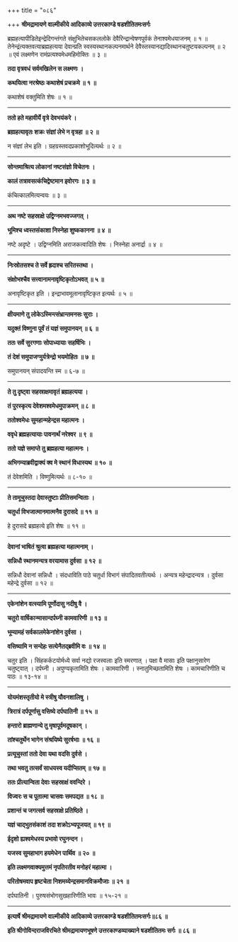 +++
title = "०८६"

+++
**श्रीमद्रामायणे वाल्मीकीये आदिकाव्ये उत्तरकाण्डे षडशीतितमःसर्गः**

ब्रह्महत्यापीडितेइन्द्रेदिगन्तंगते संक्षुभितेचसकललोके देवैरिन्द्रान्वेषणपूर्वकं तेनाश्वमेधयाजनम् ॥ १ ॥ तेनेन्द्रंत्यक्तवत्याब्रह्महत्यया देवान्प्रति स्वस्यस्थानकल्पनमार्थने देवैस्तस्यानद्यादिस्थानचतुष्टयकल्पनम् ॥ २ ॥ एवं लक्ष्मणेन रामंप्रत्यश्वमेधमहिमोक्तिः ॥ ३ ॥

**तदा वृत्रवधं सर्वमखिलेन स लक्ष्मणः ।**

**कथयित्वा नरश्रेष्ठः कथाशेषं प्रचक्रमे ॥ १ ॥**

कथाशेषं वक्तुमिति शेषः ॥ १ ॥

****

**ततो हते महावीर्ये वृत्रे देवभयंकरे ।**

**ब्रह्महत्यावृतः शक्रः संज्ञां लेभे न वृत्रहा ॥ २ ॥**

न संज्ञां लेभ इति । ग्रहग्रस्तवदप्रकाशोभूदित्यर्थः ॥ २ ॥

****

**सोन्तमाश्रित्य लोकानां नष्टसंज्ञो विचेतनः ।**

**कालं तत्रावसत्कंचिद्वेष्टमान इवोरगः ॥ ३ ॥**

कंचित्कालमित्यन्वयः ॥ ३ ॥

****

**अथ नष्टे सहस्राक्षे उद्विग्नमभवज्जगत् ।**

**भूमिश्च ध्वस्तसंकाशा निस्नेहा शुष्ककानना ॥ ४ ॥**

नष्टे अदृष्टे । उद्विग्नमिति अराजकत्वादिति शेषः । निस्नेहा अनार्द्रा ॥ ४ ॥

****

**निःस्रोतसश्च ते सर्वे ह्रदाश्च सरितस्तथा ।**

**संक्षोभश्चैव सत्त्वानामनावृष्टिकृतोऽभवत् ॥ ५ ॥**

अनावृष्टिकृत इति । इन्द्राभावमूलानावृष्टिकृत इत्यर्थः ॥ ५ ॥

****

**क्षीयमाणे तु लोकेऽस्मिन्त्संभ्रान्तमनसः सुराः ।**

**यदुक्तं विष्णुना पूर्वं तं यज्ञं समुपानयन् ॥ ६ ॥**

**ततः सर्वे सुरगणाः सोपाध्यायाः सहर्षिभिः ।**

**तं देशं समुपाजग्मुर्यत्रेन्द्रो भयमोहितः ॥ ७ ॥**

समुपानयन् संपादयन्ति स्म ॥ ६-७ ॥

****

**ते तु दृष्ट्वा सहस्राक्षमावृतं ब्रह्महत्यया ।**

**तं पुरस्कृत्य देवेशमश्वमेधमुपाक्रमन् ॥ ८ ॥**

**ततोश्वमेधः सुमहान्महेन्द्रस महात्मनः ।**

**ववृधे ब्रह्महत्यायाः पावनार्थं नरेश्वर ॥ ९ ॥**

**ततो यज्ञे समाप्ते तु ब्रह्महत्या महात्मनः ।**

**अभिगम्याब्रवीद्वाक्यं क्व मे स्थानं विधास्यथ ॥ १० ॥**

तं देवेशमिति । विष्णुमित्यर्थः ॥ ८-१० ॥

****

**ते तामूचुस्तदा देवास्तुष्टाः प्रीतिसमन्विताः ।**

**चतुर्धा विभजात्मानमात्मनैव दुरासदे ॥ ११ ॥**

हे दुरासदे ब्रह्महत्ये इति शेषः ॥ ११ ॥

****

**देवानां भाषितं श्रुत्वा ब्रह्महत्या महात्मनाम् ।**

**सन्निधौ स्थानमन्यत्र वरयामास दुर्वसा ॥ १२ ॥**

सन्निधौ देवानां सन्निधौ । संदधाविति पाठे चतुर्धा विभागं संपादितवतीत्यर्थः । अन्यत्र महेन्द्रादन्यत्र । दुर्वसा महेन्द्रे दुर्वसा ॥ १२ ॥

****

**एकेनांशेन वत्स्यामि पूर्णोदासु नदीषु वै ।**

**चतुरो वार्षिकान्मासान्दर्पघ्नी कामवारिणी ॥ १३ ॥**

**भूम्यामहं सर्वकालमेकेनांशेन दुर्वसा ।**

**वसिष्यामि न सन्देहः सत्येनैतद्ब्रवीमि वः ॥ १४ ॥**

चतुर इति । सिंहकर्कटयोर्मध्ये सर्वा नद्यो रजस्वलाः इति स्मरणात् । पक्षा वै मासाः इति पक्षानुसारेण चतुष्ट्वात् । दर्पघ्नी । अपुण्यकृतामिति शेषः । कामवारिणी । स्नातुमिच्छतामिति शेषः । कामचारिणीति च पाठः ॥ १३-१४ ॥

****

**योयमंशस्तृतीयो मे स्त्रीषु यौवनशालिषु ।**

**त्रिरात्रं दर्पपूर्णासु वसिष्ये दर्पघातिनी ॥ १५ ॥**

**हन्तारो ब्राह्मणान्ये तु मृषापूर्वमदूषकान् ।**

**तांश्चतुर्थेन भागेन संश्रयिष्ये सुरर्षभाः ॥ १६ ॥**

**प्रत्यूचुस्तां ततो देवा यथा वदसि दुर्वसे ।**

**तथा भवतु तत्सर्वं साधयस्व यदीप्सितम् ॥ १७ ॥**

**ततः प्रीत्यान्विता देवाः सहस्राक्षं ववन्दिरे ।**

**विज्वरः स च पूतात्मा चासवः समपद्यत ॥ १८ ॥**

**प्रशान्तं च जगत्सर्व सहस्राक्षे प्रतिष्ठिते ।**

**यज्ञं चाद्भुतसंकाशं तदा शक्रोऽभ्यपूजयत् ॥ १९ ॥**

**ईदृशो ह्यश्वमेधस्य प्रभावो रघुनन्दन ।**

**यजस्व सुमहाभाग हयमेधेन पार्थिव ॥ २० ॥**

**इति लक्ष्मणवाक्यमुत्तमं नृपतिरतीव मनोहरं महात्मा ।**

**परितोषमवाप हृष्टचेता निशमय्येन्द्रसमानविक्रमौजाः ॥ २१ ॥**

दर्पघातिनी । पुरुषसंभोगसुखहारिणीति भावः ॥ १५-२१ ॥

****

**इत्यार्षे श्रीमद्रामायणे वाल्मीकीये आदिकाव्ये उत्तरकाण्डे षडशीतितमःसर्गः॥८६ ॥**

**इति श्रीगोविन्दराजविरचिते श्रीमद्रामायणभूषणे उत्तरकाण्डव्याख्याने षडशीतितमः सर्गः ॥ ८६ ॥**

